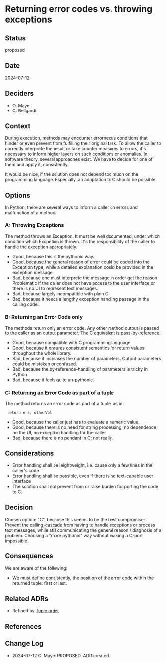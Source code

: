 # Returning error codes vs. throwing exceptions

## Status

<!-- one of [proposed | rejected | accepted | deprecated | superseded by [linked ADR](adr-link.md)] -->

proposed

## Date <!-- optional -->

<!-- YYYY-MM-DD (no period!) Date when this decision was last updated -->

2024-07-12

## Deciders <!-- optional -->

<!-- List everyone actively involved in the decision! Do not assume any relation between order and importance. -->
* O. Maye
* C. Bellgardt

## Context

<!-- Describe the context and problem statement, e.g., in free form using two to three sentences. You may want to articulate the problem in form of a question or give the technical story. What is the issue that is motivating this decision or change? How is the decision architecturally significant - warranting an ADR? What is the high level design Approach? Leave the details for the options section below! -->

During execution, methods may encounter errorneous conditions that hinder or even prevent from fulfilling their original task. To allow the caller to correctly interprete the result or take counter measures to errors, it's necessary to inform higher layers on such conditions or anomalies. In software theory, several approaches exist. We have to decide for one of them and apply it, consistently.

It would be nice, if the solution does not depend too much on the programming language. Especially, an adaptation to C should be possible.

## Options <!-- optional -->

<!-- Give an austere description of the considered options. Concentrate on technical aspects. Give pros and cons, but do not argue, why this option was finally selected or not.
### [option 1]

[example | description | pointer to more information | …]

* Good, because [argument a]
* Good, because [argument b]
* Bad, because [argument c]
-->

In Python, there are several ways to inform a caller on errors and malfunction of a method.

### A: Throwing Exceptions

The method throws an Exception. It must be well documented, under which condition which Excpetion is thrown. It's the responsibility of the caller to handle the exception appropriately. 

* Good, because this is the pythonic way.
* Good, because the general reason of error could be coded into the Exception type, while a detailed explanation could be provided in the exception message
* Bad, because one must interprete the message in order get the reason. Problematic if the caller does not have access to the user interface or there is no UI to represent text messages.
* Bad, because largely incompatible with plain C.
* Bad, because it needs a lengthy exception handling passage in the calling code.

### B: Returning an Error Code only

The methods return only an error code. Any other method output is passed to the caller as an output parameter. The C equivalent is pass-by-reference.

* Good, because compatible with C programming language
* Good, because it ensures consistent semantics for return values throughout the whole library.
* Bad, because it increases the number of parameters. Output parameters could be mistaken or confused.
* Bad, because the by-reference-handling of parameters is tricky in Python
* Bad, because it feels quite un-pythonic.

### C: Returning an Error Code as part of a tuple

The method returns an error code as part of a tuple, as in:

```` return err, otherVal````

* Good, because the caller just has to evaluate a numeric value.
* Good, because there is no need for string processing, no dependence on the UI, no exception handling for the caller
* Bad, because there is no pendant in C; not really.

## Considerations <!-- optional -->

<!-- Document decision drivers, forces, concerns, ancillary or related issues, questions that arose in debate of the ADR. Indicate if/how they were resolved or mollified.

* [driver 1, e.g., a force, facing concern, …]
* [driver 2, e.g., a force, facing concern, …]
-->
* Error handling shall be leightweight, i.e. cause only a few lines in the caller's code
* Error handling shall be possible, even if there is no text-capable user interface
* The solution shall not prevent from or raise burden for porting the code to C.

## Decision

<!-- What is the change that we're proposing and/or doing? Document any agreed upon important implementation detail, caveats, future considerations, remaining or deferred design issues. Document any part of the requirements not satisfied by the proposed design. 

Chosen option: "[option 1]", because [justification. e.g., only option, which meets k.o. criterion decision driver | which resolves force force | comes out best (see below)].
-->
Chosen option: "C", because this seems to be the best compromise: Prevent the calling-cascade from having to handle exceptions or process text messages, while still communicating the general reason / diagnosis of a problem. Choosing a "more pythonic" way without making a C-port impossible.

## Consequences

<!-- What becomes easier or more difficult to do because of this change?
* [e.g., improvement of quality attribute satisfaction, follow-up decisions required]
* [e.g., compromising quality attribute, follow-up decisions required]
-->

We are aware of the following:
* We must define consistently, the position of the error code within the returned tuple: first or last.

## Related ADRs <!-- optional -->

<!-- List any relevant ADRs - such as a design decision for a sub-component of a feature, a design deprecated as a result of this design, etc..
* [Depends on|Refined by|...] [ADR Title](URL)
--> 

* Refined by [Tuple order](return-values.md)

## References <!-- optional -->

<!-- List additional references.
* \[Title\]\(URL\)
-->

## Change Log <!-- optional -->

<!-- List the changes to the document. Sort by date in descending order.
* YYYY-MM-DD [Author]: [New status, if changed]. [Change]
-->

* 2024-07-12 O. Maye: PROPOSED. ADR created.
